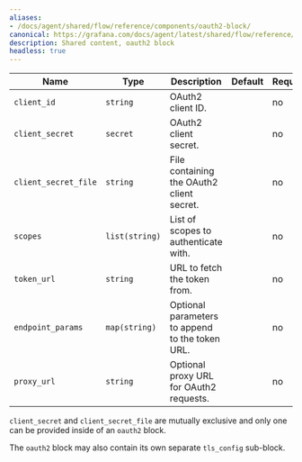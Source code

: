 ```yaml
---
aliases:
- /docs/agent/shared/flow/reference/components/oauth2-block/
canonical: https://grafana.com/docs/agent/latest/shared/flow/reference/components/oauth2-block/
description: Shared content, oauth2 block
headless: true
---
```


Name | Type | Description | Default | Required
---- | ---- | ----------- | ------- | --------
`client_id` | `string` | OAuth2 client ID. | | no
`client_secret` | `secret` | OAuth2 client secret. | | no
`client_secret_file` | `string` | File containing the OAuth2 client secret. | | no
`scopes` | `list(string)` | List of scopes to authenticate with. | | no
`token_url` | `string` | URL to fetch the token from. | | no
`endpoint_params` | `map(string)` | Optional parameters to append to the token URL. | | no
`proxy_url` | `string` | Optional proxy URL for OAuth2 requests. | | no

`client_secret` and `client_secret_file` are mutually exclusive and only one
can be provided inside of an `oauth2` block.

The `oauth2` block may also contain its own separate `tls_config` sub-block.

